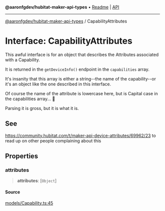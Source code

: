 **@aaronfgdev/hubitat-maker-api-types** • [Readme](../README.md) \| [API](../globals.md)

***

[@aaronfgdev/hubitat-maker-api-types](../README.md) / CapabilityAttributes

# Interface: CapabilityAttributes

This awful interface is for an object that describes
the Attributes associated with a Capability.

It is returned in the `getDeviceInfo()` endpoint
in the `capabilities` array.

It's insanity that this array is either a string--the
name of the capability--or it's an object like the one
described in this interface.

Of course the name of the attribute is lowercase here, but
is Capital case in the capabilities array... 🤬

Parsing it is gross, but it is what it is.

## See

https://community.hubitat.com/t/maker-api-device-attributes/69962/23
to read up on other people complaining about this

## Properties

### attributes

> **attributes**: [`Object`]

#### Source

[models/Capability.ts:45](https://github.com/aaronfg/hubitat-maker-api-types/blob/1509cff/src/models/Capability.ts#L45)
